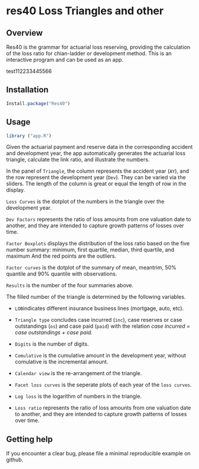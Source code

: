 # res40 Loss Triangles and other

## Overview

Res40 is the grammar for actuarial loss reserving, providing the calculation of the loss ratio for chian-ladder or development method. This is an interactive program and can be used as an app. 

test112233445566

## Installation 
```javascript
Install.package("Res40")  
```
## Usage 
```javascript
library ("app.R")
```

Given the actuarial payment and reserve data in the corresponding accident and development year, the app automatically generates the actuarial loss triangle, calculate the link ratio, and illustrate the numbers.

In the panel of `Triangle`, the column represents the accident year (`AY`), and the row represent the development year (`Dev`). They can be varied via the sliders. The length of the column is great or equal the length of row in the display. 

`Loss Curves` is the dotplot of the numbers  in the triangle over the development year.

`Dev Factors` represents the ratio of loss amounts from one valuation date to another, and they are intended to capture growth patterns of losses over time. 

`Factor Boxplots` displays the distribution of the loss ratio based on the five number summary: minimum, first quartile, median, third quartile, and maximum
And the red points are the outliers. 

`Factor curves` is the dotplot of the summary of mean, meantrim, 50% quantile and 90% quantile with observations.

`Results` is the number of the four summaries above.

The filled number of the triangle is determined by the following variables.  

- `LOB`indicates different insurance business lines (mortgage, auto, etc).   

- `Triangle type` concludes case incurred (`inc`), case reserves or case outstandings (`os`) and case paid (`paid`) with the relation *case incurred = case outstandings + case paid.*

- `Digits` is the number of digits.

- `Comulative` is the cumulative amount in the development year, without comulative is the incremental amount.

- `Calendar view` is the re-arrangement of the triangle.  

- `Facet loss curves` is the seperate plots of each year of the `loss curves`.

- `Log loss` is the logarithm of numbers in the triangle.

- `Loss ratio` represents the ratio of loss amounts from one valuation date to another, and they are intended to capture growth patterns of losses over time. 

## Getting help 

If you encounter a clear bug, please file a minimal reproducible example on github.


